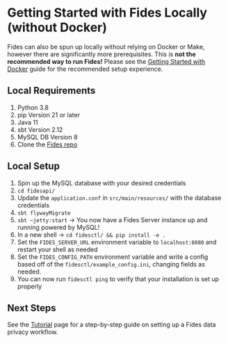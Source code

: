 # Getting Started with Fides Locally (without Docker)

Fides can also be spun up locally without relying on Docker or Make, however there are significantly more prerequisites. This is __not the recommended way to run Fides!__ Please see the [Getting Started with Docker](docker.md) guide for the recommended setup experience.

## Local Requirements

1. Python 3.8
1. pip Version 21 or later
1. Java 11
1. sbt Version 2.12
1. MySQL DB Version 8
1. Clone the [Fides repo](https://github.com/ethyca/fides)

## Local Setup

1. Spin up the MySQL database with your desired credentials
1. `cd fidesapi/`
1. Update the `application.conf` in `src/main/resources/` with the database credentials
1. `sbt flywayMigrate`
1. `sbt ~jetty:start` -> You now have a Fides Server instance up and running powered by MySQL!
1. In a new shell -> `cd fidesctl/ && pip install -e .`
1. Set the `FIDES_SERVER_URL` environment variable to `localhost:8080` and restart your shell as needed
1. Set the `FIDES_CONFIG_PATH` environment variable and write a config based off of the `fidesctl/example_config.ini`, changing fields as needed.
1. You can now run `fidesctl ping` to verify that your installation is set up properly

## Next Steps

See the [Tutorial](../tutorial.md) page for a step-by-step guide on setting up a Fides data privacy workflow.
